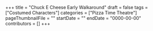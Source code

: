 +++
title = "Chuck E Cheese Early Walkaround"
draft = false
tags = ["Costumed Characters"]
categories = ["Pizza Time Theatre"]
pageThumbnailFile = ""
startDate = ""
endDate = "0000-00-00"
contributors = []
+++
